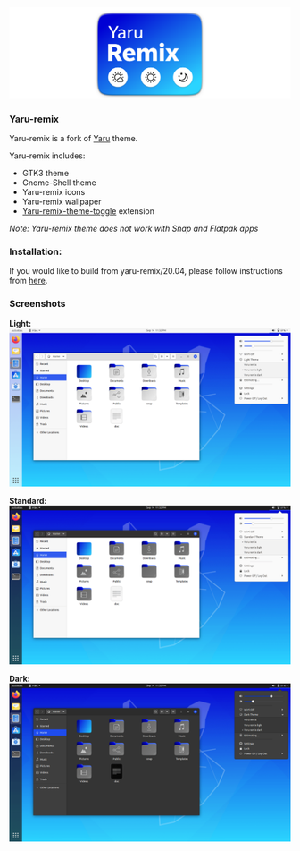 ![logo](screenshots/yaru-remix.png)

### Yaru-remix
Yaru-remix is a fork of [Yaru](https://github.com/ubuntu/yaru) theme.

Yaru-remix includes:
- GTK3 theme
- Gnome-Shell theme
- Yaru-remix icons
- Yaru-remix wallpaper
- [Yaru-remix-theme-toggle](https://github.com/Muqtxdir/yaru-remix-theme-toggle) extension
 
*Note: Yaru-remix theme does not work with Snap and Flatpak apps*


### Installation:
If you would like to build from yaru-remix/20.04, please follow instructions from [here](install.md).

### Screenshots
**Light:**
![light](screenshots/light.png)

**Standard:**
![standard](screenshots/default.png)

**Dark:**
![dark](screenshots/dark.png)

